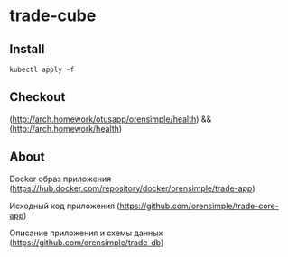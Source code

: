 # trade-cube

## Install

`kubectl apply -f`

## Checkout
(http://arch.homework/otusapp/orensimple/health) && (http://arch.homework/health)

## About
Docker образ приложения
(https://hub.docker.com/repository/docker/orensimple/trade-app)

Исходный код приложения
(https://github.com/orensimple/trade-core-app)

Описание приложения и схемы данных
(https://github.com/orensimple/trade-db)
